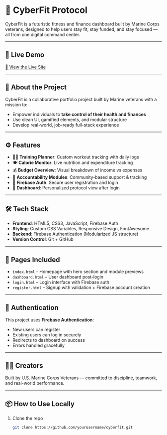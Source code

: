 # 💪 CyberFit Protocol

CyberFit is a futuristic fitness and finance dashboard built by Marine Corps veterans, designed to help users stay fit, stay funded, and stay focused — all from one digital command center.

---

## 🚀 Live Demo
[🔗 View the Live Site](https://your-live-site-url.com) 

---

## 🧠 About the Project

CyberFit is a collaborative portfolio project built by Marine veterans with a mission to:

- Empower individuals to **take control of their health and finances**
- Use clean UI, gamified elements, and modular structure
- Develop real-world, job-ready full-stack experience

---

## ⚙️ Features

- 🏋️‍♂️ **Training Planner**: Custom workout tracking with daily logs
- 🍽️ **Calorie Monitor**: Live nutrition and expenditure tracking
- 💰 **Budget Overview**: Visual breakdown of income vs expenses
- 🧠 **Accountability Modules**: Community-based support & tracking
- 🔐 **Firebase Auth**: Secure user registration and login
- 🎯 **Dashboard**: Personalized protocol view after login

---

## 🛠️ Tech Stack

- **Frontend**: HTML5, CSS3, JavaScript, Firebase Auth
- **Styling**: Custom CSS Variables, Responsive Design, FontAwesome
- **Backend**: Firebase Authentication (Modularized JS structure)
- **Version Control**: Git + GitHub

---

## 🧩 Pages Included

- `index.html` – Homepage with hero section and module previews
- `dashboard.html` – User dashboard post-login
- `login.html` – Login interface with Firebase auth
- `register.html` – Signup with validation + Firebase account creation

---

## 🔐 Authentication

This project uses **Firebase Authentication**:
- New users can register
- Existing users can log in securely
- Redirects to dashboard on success
- Errors handled gracefully

---

## 👨‍💻 Creators

Built by U.S. Marine Corps Veterans — committed to discipline, teamwork, and real-world performance.

---

## 📦 How to Use Locally

1. Clone the repo  
   ```bash
   git clone https://github.com/yourusername/cyberfit.git
